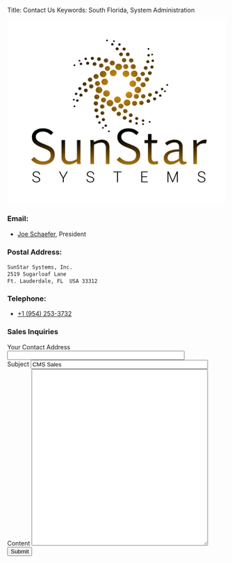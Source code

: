 Title: Contact Us
Keywords: South Florida, System Administration

![SunStar Systems](images/sunstarlogowhole.png)

### Email:

- [Joe Schaefer](mailto://joe@sunstarsys.com), President

### Postal Address:

    SunStar Systems, Inc.
    2519 Sugarloaf Lane
    Ft. Lauderdale, FL  USA 33312

### Telephone:

- [+1 (954) 253-3732](tel://1.954.253.3732/)

### Sales Inquiries

<form method="POST" action="/cgi-bin/inquiry.pl" class="form">
<label for="email">Your Contact Address</label>
<input name="email" class="form-control" style="width:400px" />
<br />
<label for="subject">Subject</label>
<input name="subject" class="form-control" value="CMS Sales"  style="width:400px"/>
<br />
<label for="content">Content</label>
<textarea name="content" class="form-control" style="width:400px; height:400px"></textarea>
<br />
<button name="submit" class="btn btn-outline-danger" value=1 >Submit</button>
</form>